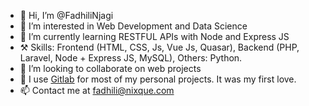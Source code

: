 - 👋 Hi, I’m @FadhiliNjagi
- 👀 I’m interested in Web Development and Data Science
- 🌱 I’m currently learning RESTFUL APIs with Node and Express JS
- ⚒  Skills: Frontend (HTML, CSS, Js, Vue Js, Quasar), Backend (PHP, Laravel, Node + Express JS, MySQL), Others: Python.
- 💞️ I’m looking to collaborate on web projects
- 📝 I use [Gitlab](https://gitlab.com/fadhili_njagi) for most of my personal projects. It was my first love.
- 📫 Contact me at fadhili@nixque.com

<!---
FadhiliNjagi/FadhiliNjagi is a ✨ special ✨ repository because its `README.md` (this file) appears on your GitHub profile.
You can click the Preview link to take a look at your changes.
--->
